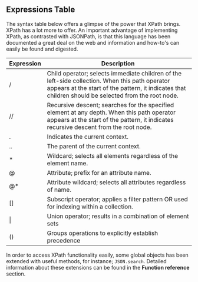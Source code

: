 ## Expressions Table
The syntax table below offers a glimpse of the power that XPath brings. XPath has a lot more to offer. An important advantage of implementing XPath, as contrasted with JSONPath, is that this language has been documented a great deal on the web and information and how-to's can easily be found and digested.

| Expression    | Description  |
| ------------- | ------------ |
| / | Child operator; selects immediate children of the left-side collection. When this path operator appears at the start of the pattern, it indicates that children should be selected from the root node. |
| // | Recursive descent; searches for the specified element at any depth. When this path operator appears at the start of the pattern, it indicates recursive descent from the root node. |
| . | Indicates the current context. |
| .. | The parent of the current context. |
| * | Wildcard; selects all elements regardless of the element name. |
| @ | Attribute; prefix for an attribute name. |
| @* | Attribute wildcard; selects all attributes regardless of name. |
| [] | Subscript operator; applies a filter pattern OR used for indexing within a collection. |
| \| | Union operator; results in a combination of element sets |
| () | Groups operations to explicitly establish precedence |

In order to access XPath functionality easily, some global objects has been extended with useful methods, for instance; `JSON.search`. Detailed information about these extensions can be found in the **Function reference** section.
